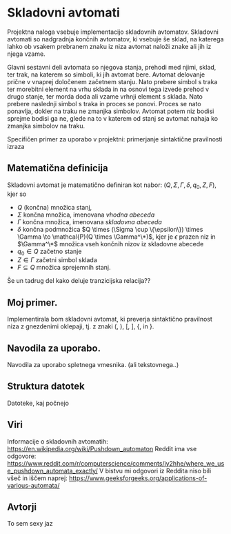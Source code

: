 # Skladovni avtomati

Projektna naloga vsebuje implementacijo skladovnih avtomatov. Skladovni avtomati so nadgradnja končnih avtomatov, ki vsebuje še sklad, na katerega lahko ob vsakem prebranem znaku iz niza avtomat naloži znake ali jih iz njega vzame. 

Glavni sestavni deli avtomata so njegova stanja, prehodi med njimi, sklad, ter trak, na katerem so simboli, ki jih avtomat bere. Avtomat delovanje prične v vnaprej določenem začetnem stanju. Nato prebere simbol s traka ter morebitni element na vrhu sklada in na osnovi tega izvede prehod v drugo stanje, ter morda doda ali vzame vrhnji element s sklada. Nato prebere naslednji simbol s traka in proces se ponovi. Proces se nato ponavlja, dokler na traku ne zmanjka simbolov. Avtomat potem niz bodisi sprejme bodisi ga ne, glede na to v katerem od stanj se avtomat nahaja ko zmanjka simbolov na traku.

Specifičen primer za uporabo v projektni: primerjanje sintaktične pravilnosti izraza

## Matematična definicija

Skladovni avtomat je matematično definiran kot nabor: $(Q, \Sigma, \Gamma, \delta, q_0, Z, F)$, kjer so

- $Q$ (končna) množica stanj,
- $\Sigma$ končna množica, imenovana *vhodna abeceda*
- $\Gamma$ končna množica, imenovana *skladovna abeceda*
- $\delta$ končna podmnožica $Q \times (\Sigma \cup \{\epsilon\}) \times \Gamma \to \mathcal{P}(Q \times \Gamma^\*)$, kjer je $\epsilon$ prazen niz in $\Gamma^\*$ množica vseh končnih nizov iz skladovne abecede
- $q_0 \in Q$ začetno stanje
- $Z \in \Gamma$ začetni simbol sklada
- $F \subseteq Q$ množica sprejemnih stanj.

Še un tadrug del kako deluje tranzicijska relacija??

## Moj primer.

Implementirala bom skladovni avtomat, ki preverja sintaktično pravilnost niza z gnezdenimi oklepaji, tj. z znaki (, ), [, ], {, in }. 

## Navodila za uporabo.

Navodila za uporabo spletnega vmesnika. (ali tekstovnega..)

## Struktura datotek

Datoteke, kaj počnejo

## Viri

Informacije o skladovnih avtomatih: https://en.wikipedia.org/wiki/Pushdown_automaton
Reddit ima vse odgovore: https://www.reddit.com/r/computerscience/comments/jy2hhe/where_we_use_pushdown_automata_exactly/
V bistvu mi odgovori iz Reddita niso bili všeč in iščem naprej: https://www.geeksforgeeks.org/applications-of-various-automata/

## Avtorji

To sem sexy jaz
